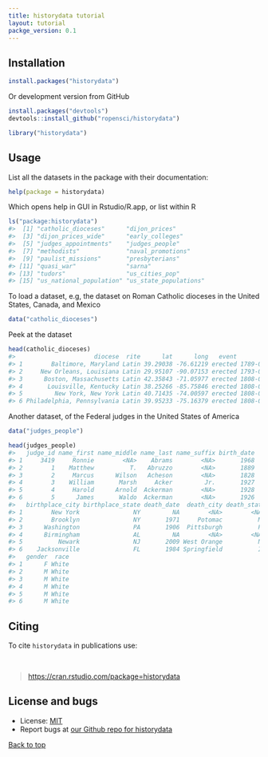 ```yaml
---
title: historydata tutorial
layout: tutorial
packge_version: 0.1
---
```






<section id="installation">

## Installation


```r
install.packages("historydata")
```

Or development version from GitHub


```r
install.packages("devtools")
devtools::install_github("ropensci/historydata")
```


```r
library("historydata")
```

<section id="usage">

## Usage

List all the datasets in the package with their documentation:


```r
help(package = historydata)
```

Which opens help in GUI in Rstudio/R.app, or list within R


```r
ls("package:historydata")
#>  [1] "catholic_dioceses"      "dijon_prices"          
#>  [3] "dijon_prices_wide"      "early_colleges"        
#>  [5] "judges_appointments"    "judges_people"         
#>  [7] "methodists"             "naval_promotions"      
#>  [9] "paulist_missions"       "presbyterians"         
#> [11] "quasi_war"              "sarna"                 
#> [13] "tudors"                 "us_cities_pop"         
#> [15] "us_national_population" "us_state_populations"
```

To load a dataset, e.g, the dataset on Roman Catholic dioceses in the United States, Canada, and Mexico


```r
data("catholic_dioceses")
```

Peek at the dataset


```r
head(catholic_dioceses)
#>                      diocese  rite      lat      long   event       date
#> 1        Baltimore, Maryland Latin 39.29038 -76.61219 erected 1789-04-06
#> 2     New Orleans, Louisiana Latin 29.95107 -90.07153 erected 1793-04-25
#> 3      Boston, Massachusetts Latin 42.35843 -71.05977 erected 1808-04-08
#> 4       Louisville, Kentucky Latin 38.25266 -85.75846 erected 1808-04-08
#> 5         New York, New York Latin 40.71435 -74.00597 erected 1808-04-08
#> 6 Philadelphia, Pennsylvania Latin 39.95233 -75.16379 erected 1808-04-08
```

Another dataset, of the Federal judges in the United States of America


```r
data("judges_people")
```


```r
head(judges_people)
#>   judge_id name_first name_middle name_last name_suffix birth_date
#> 1     3419     Ronnie        <NA>    Abrams        <NA>       1968
#> 2        1    Matthew          T.   Abruzzo        <NA>       1889
#> 3        2     Marcus      Wilson   Acheson        <NA>       1828
#> 4        3    William       Marsh     Acker         Jr.       1927
#> 5        4     Harold      Arnold  Ackerman        <NA>       1928
#> 6        5      James       Waldo  Ackerman        <NA>       1926
#>   birthplace_city birthplace_state death_date  death_city death_state
#> 1        New York               NY         NA        <NA>        <NA>
#> 2        Brooklyn               NY       1971     Potomac          MD
#> 3      Washington               PA       1906  Pittsburgh          PA
#> 4      Birmingham               AL         NA        <NA>        <NA>
#> 5          Newark               NJ       2009 West Orange          NJ
#> 6    Jacksonville               FL       1984 Springfield          IL
#>   gender  race
#> 1      F White
#> 2      M White
#> 3      M White
#> 4      M White
#> 5      M White
#> 6      M White
```


<section id="citing">

## Citing

To cite `historydata` in publications use:

<br>

>  https://cran.rstudio.com/package=historydata

<section id="license_bugs">

## License and bugs

* License: [MIT](http://opensource.org/licenses/MIT)
* Report bugs at [our Github repo for historydata](https://github.com/ropensci/historydata/issues?state=open)

[Back to top](#top)
